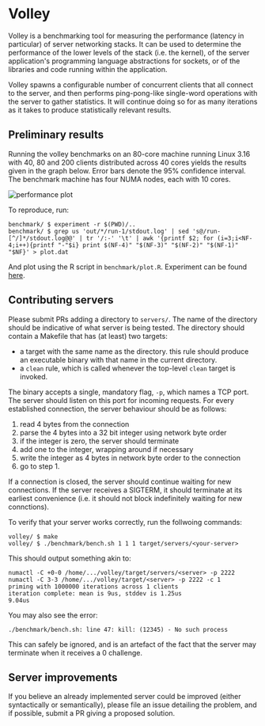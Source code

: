 # Volley

Volley is a benchmarking tool for measuring the performance (latency in
particular) of server networking stacks. It can be used to determine the
performance of the lower levels of the stack (i.e. the kernel), of the
server application's programming language abstractions for sockets, or
of the libraries and code running within the application.

Volley spawns a configurable number of concurrent clients that all
connect to the server, and then performs ping-pong-like single-word
operations with the server to gather statistics. It will continue doing
so for as many iterations as it takes to produce statistically relevant
results.

## Preliminary results

Running the volley benchmarks on an 80-core machine running Linux 3.16
with 40, 80 and 200 clients distributed across 40 cores yields the
results given in the graph below. Error bars denote the 95% confidence
interval. The benchmark machine has four NUMA nodes, each with 10 cores.

![performance plot](https://cdn.rawgit.com/jonhoo/volley/60f41129201553a9e3e8af57b22e0a2a0e935e86/benchmark/perf.png)

To reproduce, run:

```
benchmark/ $ experiment -r $(PWD)/..
benchmark/ $ grep us 'out/*/run-1/stdout.log' | sed 's@/run-[^/]*/stdout.log@@' | tr '/:-' '\t' | awk '{printf $2; for (i=3;i<NF-4;i++){printf "-"$i} print $(NF-4)" "$(NF-3)" "$(NF-2)" "$(NF-1)" "$NF}' > plot.dat
```

And plot using the R script in `benchmark/plot.R`. Experiment can be
found [here](https://github.com/jonhoo/experiment).


## Contributing servers

Please submit PRs adding a directory to `servers/`. The name of the
directory should be indicative of what server is being tested. The
directory should contain a Makefile that has (at least) two targets:

  - a target with the same name as the directory. this rule should
    produce an executable binary with that name in the current
    directory.
  - a `clean` rule, which is called whenever the top-level `clean`
    target is invoked.

The binary accepts a single, mandatory flag, `-p`, which names a TCP
port. The server should listen on this port for incoming requests. For
every established connection, the server behaviour should be as follows:

  1. read 4 bytes from the connection
  2. parse the 4 bytes into a 32 bit integer using network byte order
  3. if the integer is zero, the server should terminate
  4. add one to the integer, wrapping around if necessary
  5. write the integer as 4 bytes in network byte order to the connection
  6. go to step 1.

If a connection is closed, the server should continue waiting for new
connections. If the server receives a SIGTERM, it should terminate at
its earliest convenience (i.e. it should not block indefinitely waiting
for new connctions).

To verify that your server works correctly, run the follwoing commands:

```
volley/ $ make
volley/ $ ./benchmark/bench.sh 1 1 1 target/servers/<your-server>
```

This should output something akin to:

```
numactl -C +0-0 /home/.../volley/target/servers/<server> -p 2222
numactl -C 3-3 /home/.../volley/target/<server> -p 2222 -c 1
priming with 1000000 iterations across 1 clients
iteration complete: mean is 9us, stddev is 1.25us
9.04us
```

You may also see the error:

```
./benchmark/bench.sh: line 47: kill: (12345) - No such process
```

This can safely be ignored, and is an artefact of the fact that the
server may terminate when it receives a 0 challenge.

## Server improvements

If you believe an already implemented server could be improved (either
syntactically or semantically), please file an issue detailing the
problem, and if possible, submit a PR giving a proposed solution.
